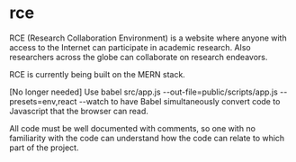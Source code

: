 # rce

RCE (Research Collaboration Environment) is a website where anyone with access to the Internet can participate in academic research. Also researchers across the globe can collaborate on research endeavors.

RCE is currently being built on the MERN stack.

[No longer needed] Use babel src/app.js --out-file=public/scripts/app.js --presets=env,react --watch to have Babel simultaneously convert code to Javascript that the browser can read. 

All code must be well documented with comments, so one with no familiarity with the code can understand how the code can relate to which part of the project.

